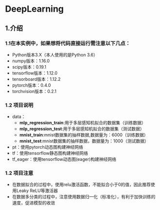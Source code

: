 # DeepLearning

## 1.介绍
### 1.1在本实例中，如果想将代码直接运行需注意以下几点：
* Python版本3.X（本人使用的是Python 3.6）
* numpy版本：1.16.0
* scipy版本：0.19.1
* tensorflow版本：1.12.0
* tensorboard版本：1.12.2
* pytorch版本：0.4.0
* torchvision版本：0.2.1
### 1.2 项目说明
* data：
    * **mlp_regression_train**:用于多层感知机拟合的数据集（训练数据）
    * **mlp_regression_test**:用于多层感知机拟合的数据集（测试数据）
    * **mnist_train**:mnist数据集的抽样数据,数据量为：6000（训练数据）
    * **mnist_test**:mnist数据集的抽样数据，数据量为：1000（测试数据）
* pt：使用pytorch动态图构建神经网络
* tf：使用tensorflow静态图构建神经网络
* tf_eager：使用tensorflow动态图(eager)构建神经网络
### 1.2 项目注意

* 在数据拟合的过程中，使用relu激活函数，不能拟合小于0的值，因此推荐使用Leaky ReLU等激活器
* 在数据多分类的过程中，注意使用数据归一化（标准化），有利于加快训练的速度，促进模型的收敛